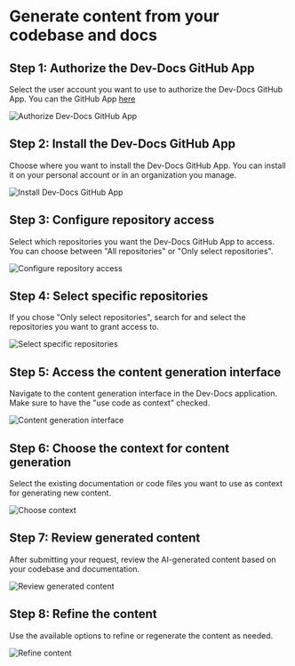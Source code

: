 # Generate content from your codebase and docs

## Step 1: Authorize the Dev-Docs GitHub App

Select the user account you want to use to authorize the Dev-Docs GitHub App. You can the GitHub App [here](https://github.com/apps/dev-docs-github-app)

![Authorize Dev-Docs GitHub App](/img/generate_content_from_your_codebase_and_docs/step_3.png)

## Step 2: Install the Dev-Docs GitHub App

Choose where you want to install the Dev-Docs GitHub App. You can install it on your personal account or in an organization you manage.

![Install Dev-Docs GitHub App](/img/generate_content_from_your_codebase_and_docs/step_4.png)

## Step 3: Configure repository access

Select which repositories you want the Dev-Docs GitHub App to access. You can choose between "All repositories" or "Only select repositories".

![Configure repository access](/img/generate_content_from_your_codebase_and_docs/step_5.png)

## Step 4: Select specific repositories

If you chose "Only select repositories", search for and select the repositories you want to grant access to.

![Select specific repositories](/img/generate_content_from_your_codebase_and_docs/step_6.png)

## Step 5: Access the content generation interface

Navigate to the content generation interface in the Dev-Docs application. Make sure to have the "use code as context" checked.

![Content generation interface](/img/generate_content_from_your_codebase_and_docs/step_7.png)

## Step 6: Choose the context for content generation

Select the existing documentation or code files you want to use as context for generating new content.

![Choose context](/img/generate_content_from_your_codebase_and_docs/step_9.png)

## Step 7: Review generated content

After submitting your request, review the AI-generated content based on your codebase and documentation.

![Review generated content](/img/generate_content_from_your_codebase_and_docs/step_12.png)

## Step 8: Refine the content

Use the available options to refine or regenerate the content as needed.

![Refine content](/img/generate_content_from_your_codebase_and_docs/step_13.png)
